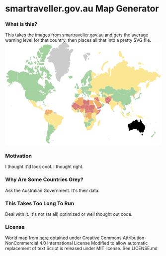 # smartraveller.gov.au Map Generator
### What is this?
This takes the images from smartraveller.gov.au and gets the average warning
level for that country, then places all that into a pretty SVG file.
![If this link worked a pretty map would be here](sample.png?raw=true "Map Sample")

### Motivation
I thought it'd look cool. I thought right.

### Why Are Some Countries Grey?
Ask the Australian Government. It's their data.

### This Takes Too Long To Run
Deal with it. It's not (at all) optimized or well thought out code.

### License
World map from [here](https://www.amcharts.com/svg-maps/?map=world)
obtained under Creative Commons Attribution-NonCommercial 4.0 International License
Modified to allow automatic replacement of text
Script is released under MIT license. See LICENSE.md
